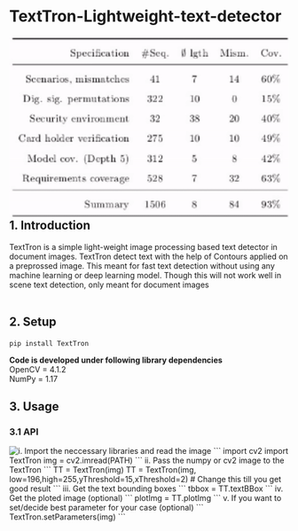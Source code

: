 # TextTron-Lightweight-text-detector
<img align="right" src="media/demo.gif" /> 

## 1. Introduction

TextTron is a simple light-weight image processing based text detector in document images. 
TextTron detect text with the help of Contours applied on a preprossed image. This meant for fast text detection without using any machine learning or deep learning model.
Though this will not work well in scene text detection, only meant for document images <br><br>

## 2. Setup
```
pip install TextTron
```

<b>Code is developed under following library dependencies</b> <br>
OpenCV = 4.1.2 <br>
NumPy = 1.17 <br>

## 3. Usage
### 3.1 API
<img align="left" src="media/GUI.gif" /> 
i. Import the neccessary libraries and read the image
```
import cv2
import TextTron
img = cv2.imread(PATH)
```
ii. Pass the numpy or cv2 image to the TextTron 
```
TT = TextTron(img) 
TT = TextTron(img, low=196,high=255,yThreshold=15,xThreshold=2) # Change this till you get good result
```
iii. Get the text bounding boxes
```
tbbox = TT.textBBox
``` 
iv. Get the ploted image (optional)
```
plotImg = TT.plotImg
``` 
v. If you want to set/decide best parameter for your case (optional)
```
TextTron.setParameters(img)
```

